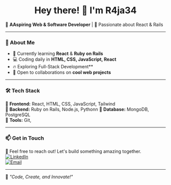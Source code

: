 <h1 align="center">Hey there! 👋 I'm R4ja34</h1>

🌟 **AAspiring Web & Software Developer** | 🚀 Passionate about React & Rails 

---

### 🚀 About Me  
- 🌱 Currently learning **React** & **Ruby on Rails**  
- 💻 Coding daily in **HTML, CSS, JavaScript, React**  
- 🔥 Exploring Full-Stack Development**  
- 💬 Open to collaborations on **cool web projects**  

---

### 🛠️ Tech Stack  
🔹 **Frontend:** React, HTML, CSS, JavaScript, Tailwind  
🔹 **Backend:** Ruby on Rails, Node.js, Pythonn
🔹 **Database:** MongoDB, PostgreSQL  
🔹 **Tools:** Git, 

---

### 📫 Get in Touch  
💌 Feel free to reach out! Let's build something amazing together.  
[![LinkedIn](https://img.shields.io/badge/LinkedIn-Connect-blue?style=flat&logo=linkedin)](https://www.linkedin.com/in/your-profile)  
[![Email](https://img.shields.io/badge/Email-Contact-red?style=flat&logo=gmail)](mailto:your.email@example.com)  

---

🚀 _"Code, Create, and Innovate!"_  

